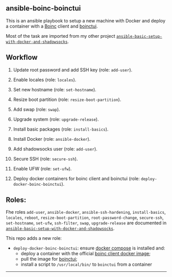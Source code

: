 ansible-boinc-boinctui
----------------------

This is an ansible playbook to setup a new machine with Docker and deploy a
container with a [Boinc][boinc] client and [boinctui][boinctui].

Most of the task are imported from my other project [`ansible-basic-setup-with-docker-and-shadowsocks`][ansible-basic-setup-with-docker-and-shadowsocks].

## Workflow

1. Update root password and add SSH key (role: `add-user`).

2. Enable locales (role: `locales`).

3. Set new hostname (role: `set-hostname`).

4. Resize boot partition (role: `resize-boot-partition`).

5. Add swap (role: `swap`).

6. Upgrade system (role: `upgrade-release`).

7. Install basic packages (role: `install-basics`).

8. Install Docker (role: `ansible-docker`).

9. Add shadowsocks user (role: `add-user`).

10. Secure SSH (role: `secure-ssh`).

11. Enable UFW (role: `set-ufw`).

12. Deploy docker containers for boinc client and boinctui (role: `deploy-docker-boinc-boinctui`).


## Roles:

Fhe roles `add-user`, `ansible-docker`, `ansible-ssh-hardening`,
`install-basics`, `locales`, `reboot`, `resize-boot-partition`,
`root-password-change`, `secure-ssh`, `set-hostname`, `set-ufw`, `ssh-filter`,
`swap`, `upgrade-release` are documented in [`ansible-basic-setup-with-docker-and-shadowsocks`][ansible-basic-setup-with-docker-and-shadowsocks].

This repo adds a new role:
* `deploy-docker-boinc-boinctui`:
  ensure [docker compose](https://docs.docker.com/compose/) is installed and:
    - deploy a container with the official [boinc client docker image][docker-boinc-client];
    - pull the image for [boinctui][docker-boinctui];
    - install a script to `/usr/local/bin/` to `boinctui` from a container

---
[boinc]: https://boinc.berkeley.edu/
[boinctui]: https://github.com/suleman1971/boinctui
[ansible-basic-setup-with-docker-and-shadowsocks]: https://github.com/CristianCantoro/ansible-basic-setup-with-docker-and-shadowsocks
[docker-boinc-client]: https://hub.docker.com/r/boinc/client/
[docker-boinctui]: https://hub.docker.com/r/pataquets/boinctui/